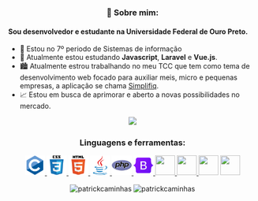 <h3 align="center">💬 Sobre mim: </h3>
<h4 align="left">Sou desenvolvedor e estudante na Universidade Federal de Ouro Preto.</h3>

- 💫 Estou no 7º periodo de Sistemas de informação
- 🌱 Atualmente estou estudando **Javascript**, **Laravel** e **Vue.js**.
- 🏙️ Atualmente estrou trabalhando no meu TCC que tem como tema de desenvolvimento web focado para auxiliar meis, micro e pequenas empresas, a aplicação se chama <a href="https://github.com/PatrickCaminhas/SimplifiqSystem">Simplifiq</a>.
- 📈 Estou em busca de aprimorar e aberto a novas possibilidades no mercado.
<p  align="center"><a href="https://www.linkedin.com/in/patrickcaminhas/">
<img   src="https://img.shields.io/badge/LinkedIn-0077B5?style=for-the-badge&logo=linkedin&logoColor=white" height="55"/>
</a>
</p>


          

<h3 align="center">Linguagens e ferramentas:</h3>
<p align="center"> 
<a href="https://www.cprogramming.com/" target="_blank" rel="noreferrer"> <img src="https://raw.githubusercontent.com/devicons/devicon/master/icons/c/c-original.svg" alt="c" width="40" height="40"/> </a>
<a href="https://www.w3schools.com/css/" target="_blank" rel="noreferrer"> <img src="https://raw.githubusercontent.com/devicons/devicon/master/icons/css3/css3-original-wordmark.svg" alt="css3" width="40" height="40"/> </a> 
<a href="https://www.w3.org/html/" target="_blank" rel="noreferrer"> <img src="https://raw.githubusercontent.com/devicons/devicon/master/icons/html5/html5-original-wordmark.svg" alt="html5" width="40" height="40"/> </a>
<a href="https://www.java.com" target="_blank" rel="noreferrer"> <img src="https://raw.githubusercontent.com/devicons/devicon/master/icons/java/java-original.svg" alt="java" width="40" height="40"/> </a> 
<a href="https://www.php.net" target="_blank" rel="noreferrer"> <img src="https://raw.githubusercontent.com/devicons/devicon/master/icons/php/php-original.svg" alt="php" width="40" height="40"/> </a>  
<a href="https://getbootstrap.com/" target="_blank" rel="noreferrer"> <img src="https://raw.githubusercontent.com/devicons/devicon/master/icons/bootstrap/bootstrap-original.svg" alt="php" width="40" height="40"/> </a> 
<a href="https://www.figma.com/" target="_blank" rel="noreferrer"> <img src="https://cdn.jsdelivr.net/gh/devicons/devicon@latest/icons/figma/figma-original.svg"  width="40" height="40"/> </a>
<a href="https://laravel.com/" target="_blank" rel="noreferrer"> <img src="https://cdn.jsdelivr.net/gh/devicons/devicon@latest/icons/laravel/laravel-original.svg" width="40" height="40"/> </a>
<a href="https://www.mysql.com/" target="_blank" rel="noreferrer">  <img src="https://cdn.jsdelivr.net/gh/devicons/devicon@latest/icons/mysql/mysql-original.svg" width="40" height="40"/></a>
<a href="https://www.sqlite.org/" target="_blank" rel="noreferrer">  <img src="https://cdn.jsdelivr.net/gh/devicons/devicon@latest/icons/sqlite/sqlite-original.svg" width="40" height="40"/></a>
</p>

<p align="center"> 
<img align="center" src="https://github-readme-stats.vercel.app/api?username=patrickcaminhas&show_icons=true&rank_icon=github&locale=en&hide=prs&theme=chartreuse-dark" alt="patrickcaminhas" />
<img align="center" src="https://github-readme-stats.vercel.app/api/top-langs/?username=patrickcaminhas&show_icons=true&locale=en&hide=prs&theme=chartreuse-dark&layout=compact" alt="patrickcaminhas" />
</p> 

